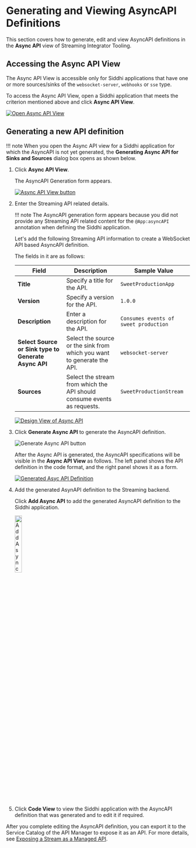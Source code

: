 # Generating and Viewing AsyncAPI Definitions

This section covers how to generate, edit and view AsyncAPI definitions in the **Async API** view of Streaming Integrator Tooling.

## Accessing the Async API View

The Async API View is accessible only for Siddhi applications that have one or more sources/sinks of the `websocket-server`, `webhooks` or `sse` type.

To access the Async API View, open a Siddhi application that meets the criterion mentioned above and click **Async API View**.

[![Open Async API View]({{base_path}}/assets/img/streaming/working-with-async-api/open-async-api-view-button.png)]({{base_path}}/assets/img/streaming/working-with-async-api/open-async-api-view-button.png)

## Generating a new API definition

!!! note
    When you open the Async API view for a Siddhi application for which the  AsyncAPI is not yet generated, the **Generating Async API for Sinks and Sources** dialog box opens as shown below.

1. Click **Async API View**.

     The AsyncAPI Generation form appears.

     [![Async API View button]({{base_path}}/assets/img/streaming/working-with-async-api/open-async-api-view-button.png)]({{base_path}}/assets/img/streaming/working-with-async-api/open-async-api-view-button.png)

2. Enter the Streaming API related details.
    
    !!! note
        The AsyncAPI generation form appears because you did not provide any Streaming API related content for the `@App:asyncAPI` annotation when defining the Siddhi application.

     Let's add the following Streaming API information to create a WebSocket API based AsyncAPI definition.


    The fields in it are as follows:

    | **Field**             | **Description**                                                                         | **Sample Value**     |
    |-----------------------|-----------------------------------------------------------------------------------------|----------------------|
    | **Title**             | Specify a title for the API.                                                            | `SweetProductionApp` |
    | **Version**           | Specify a version for the API.                                                          | `1.0.0`              |
    | **Description**       | Enter a description for the API.                                                        | `Consumes events of sweet production` |
    | **Select Source or Sink type to Generate Async API**| Select the source or the sink from which you want to generate the API. | `websocket-server` |
    | **Sources**           | Select the stream from which the API should consume events as requests. | `SweetProductionStream` |

     [![Design View of Async API]({{base_path}}/assets/img/streaming/working-with-async-api/async-api-form.png)]({{base_path}}/assets/img/streaming/working-with-async-api/async-api-form.png)

3. Click **Generate Async API** to generate the AsyncAPI definition.

     ![Generate Async API button]({{base_path}}/assets/img/streaming/working-with-async-api/generate-async-api-view-button.png)

     After the Async API is generated, the AsyncAPI specifications will be visible in the **Async API View** as follows. The left panel shows the API definition in the code format, and the right panel shows it as a form.

     [![Generated Asyc API Definition]({{base_path}}/assets/img/streaming/working-with-async-api/async-api-spec-view.png)]({{base_path}}/assets/img/streaming/working-with-async-api/async-api-spec-view.png)

4. Add the generated AsynAPI definition to the Streaming backend.

     Click **Add Async API** to add the generated AsyncAPI definition to the Siddhi application.

     <a href="{{base_path}}/assets/img/streaming/working-with-async-api/add-async-api-button.png"><img src="{{base_path}}/assets/img/streaming/working-with-async-api/add-async-api-button.png" width="20%" alt="Add Async API"></a>

5. Click **Code View** to view the Siddhi application with the AsyncAPI definition that was generated and to edit it if required.

After you complete editing the AsyncAPI definition, you can export it to the Service Catalog of the API Manager to expose it as an API. For more details, see [Exposing a Stream as a Managed API]({{base_path}}/use-cases/streaming-usecase/exposing-stream-as-managed-api-in-service-catalog).

